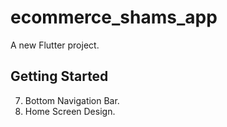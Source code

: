 # ecommerce_shams_app

A new Flutter project.

## Getting Started

7. Bottom Navigation Bar.
8. Home Screen Design.
